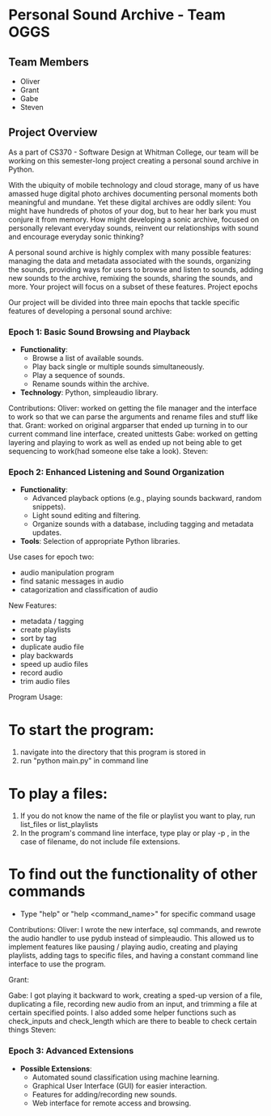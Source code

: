 # Personal Sound Archive - Team OGGS

## Team Members
- Oliver
- Grant
- Gabe
- Steven

## Project Overview
As a part of CS370 - Software Design at Whitman College, our team will be working on this semester-long project creating a personal sound archive in Python.

With the ubiquity of mobile technology and cloud storage, many of us have amassed huge digital photo archives documenting personal moments both meaningful and mundane. Yet these digital archives are oddly silent: You might have hundreds of photos of your dog, but to hear her bark you must conjure it from memory. How might developing a sonic archive, focused on personally relevant everyday sounds, reinvent our relationships with sound and encourage everyday sonic thinking?

A personal sound archive is highly complex with many possible features: managing the data and metadata associated with the sounds, organizing the sounds, providing ways for users to browse and listen to sounds, adding new sounds to the archive, remixing the sounds, sharing the sounds, and more. Your project will focus on a subset of these features.
Project epochs

Our project will be divided into three main epochs that tackle specific features of developing a personal sound archive: 

### Epoch 1: Basic Sound Browsing and Playback
- **Functionality**:
  - Browse a list of available sounds.
  - Play back single or multiple sounds simultaneously.
  - Play a sequence of sounds.
  - Rename sounds within the archive.
- **Technology**: Python, simpleaudio library.

Contributions: 
Oliver:
  worked on getting the file manager and the interface to work so that we can parse the arguments and rename files and stuff like that.
Grant:
  worked on original argparser that ended up turning in to our current command line interface, created unittests
Gabe:
  worked on getting layering and playing to work as well as ended up not being able to get sequencing to work(had someone else take a look).
Steven:


### Epoch 2: Enhanced Listening and Sound Organization
- **Functionality**:
  - Advanced playback options (e.g., playing sounds backward, random snippets).
  - Light sound editing and filtering.
  - Organize sounds with a database, including tagging and metadata updates.
- **Tools**: Selection of appropriate Python libraries.


Use cases for epoch two:
- audio manipulation program
- find satanic messages in audio
- catagorization and classification of audio


New Features:
- metadata / tagging
- create playlists
- sort by tag
- duplicate audio file
- play backwards
- speed up audio files
- record audio
- trim audio files 

Program Usage:

# To start the program:
  1. navigate into the directory that this program is stored in
  2. run "python main.py" in command line
  
# To play a files:
  1. If you do not know the name of the file or playlist you want to play, run list_files or list_playlists
  2. In the program's command line interface, type play <filename> or play -p <playlist>, in the case of filename, do not include file extensions. 

# To find out the functionality of other commands
  - Type "help" or "help <command_name>" for specific command usage

Contributions: 
Oliver:
  I wrote the new interface, sql commands, and rewrote the audio handler to use pydub instead of simpleaudio. This allowed us to implement features like pausing / playing audio, creating and playing playlists, adding tags to specific files, and having a constant command line interface to use the program. 

Grant:

Gabe:
  I got playing it backward to work, creating a sped-up version of a file, duplicating a file, recording new audio from an input, and trimming a file at certain specified points. I also added some helper functions such as check_inputs and check_length which are there to beable to check certain things
Steven:


### Epoch 3: Advanced Extensions
- **Possible Extensions**:
  - Automated sound classification using machine learning.
  - Graphical User Interface (GUI) for easier interaction.
  - Features for adding/recording new sounds.
  - Web interface for remote access and browsing.
